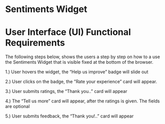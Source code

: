 # Sentiments Widget 

# User Interface (UI) Functional Requirements

The following steps below, shows the users a step by step on how to a use the Sentiments Widget that is visible fixed at the bottom of the browser. 

1.) User hovers the widget, the “Help us improve” badge will slide out

2.) User clicks on the badge, the ”Rate your experience” card will appear.

3.) User submits ratings, the “Thank you..” card will appear

4.) The “Tell us more” card will appear, after the ratings is given. The fields are optional

5.) User submits feedback, the “Thank you!..” card will appear
